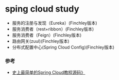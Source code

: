 # sping cloud study

* 服务的注册与发现（Eureka）(Finchley版本)
* 服务消费者（rest+ribbon）(Finchley版本)
* 服务消费者（Feign）(Finchley版本)
* 路由网关(zuul)(Finchley版本)
* 分布式配置中心(Spring Cloud Config)(Finchley版本)


### 参考
* [史上最简单的Spring Cloud教程源码》](https://github.com/forezp/SpringCloudLearning)